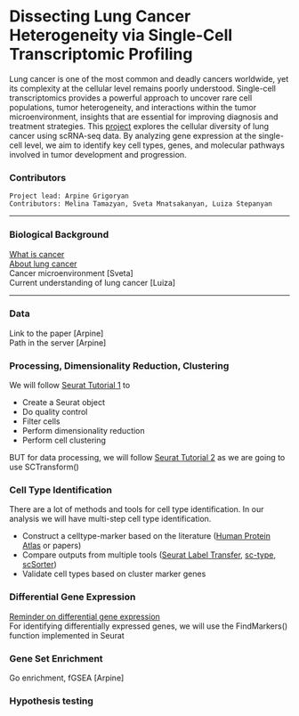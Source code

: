 # Dissecting Lung Cancer Heterogeneity via Single-Cell Transcriptomic Profiling
Lung cancer is one of the most common and deadly cancers worldwide, yet its complexity at the cellular level remains poorly understood. Single-cell transcriptomics provides a powerful approach to uncover rare cell populations, tumor heterogeneity, and interactions within the tumor microenvironment, insights that are essential for improving diagnosis and treatment strategies. 
This 
[project](https://docs.google.com/presentation/d/1RhBNvitkHGf0XaU5YJIngZHS3ZJ6dw9B/edit?usp=sharing&ouid=108169334741774870734&rtpof=true&sd=true)
explores the cellular diversity of lung cancer using scRNA-seq data. 
By analyzing gene expression at the single-cell level, we aim to identify key cell types, genes, and molecular pathways involved in tumor development and progression. 

 ### Contributors
```
Project lead: Arpine Grigoryan
Contributors: Melina Tamazyan, Sveta Mnatsakanyan, Luiza Stepanyan
```
  ___
  
### Biological Background
[What is cancer](https://www.cancer.gov/about-cancer/understanding/what-is-cancer) \
[About lung cancer](https://my.clevelandclinic.org/health/diseases/4375-lung-cancer) \
Cancer microenvironment [Sveta] \
Current understanding of lung cancer [Luiza]

___

### Data 
Link to the paper [Arpine] \
Path in the server [Arpine]

### Processing, Dimensionality Reduction, Clustering
We will follow
[Seurat Tutorial 1](https://satijalab.org/seurat/articles/pbmc3k_tutorial.html) 
to 
- Create a Seurat object
- Do quality control
- Filter cells
- Perform dimensionality reduction
- Perform cell clustering 

BUT for data processing, we will follow
[Seurat Tutorial 2](https://satijalab.org/seurat/articles/sctransform_vignette.html)
as we are going to use SCTransform()

### Cell Type Identification
There are a lot of methods and tools for cell type identification. In our analysis
we will have multi-step cell type identification. 
* Construct a celltype-marker based on the literature ([Human Protein Atlas](https://www.proteinatlas.org) or papers)
* Compare outputs from multiple tools ([Seurat Label Transfer](https://satijalab.org/seurat/articles/integration_mapping.html),
[sc-type](https://www.nature.com/articles/s41467-022-28803-w), [scSorter](https://genomebiology.biomedcentral.com/articles/10.1186/s13059-021-02281-7))
* Validate cell types based on cluster marker genes

### Differential Gene Expression 
[Reminder on differential gene expression](https://www.cd-genomics.com/resource-differential-gene-expression-analysis.html) \
For identifying differentially expressed genes, we will use the FindMarkers() function implemented in Seurat 

### Gene Set Enrichment
Go enrichment, fGSEA [Arpine]

### Hypothesis testing
